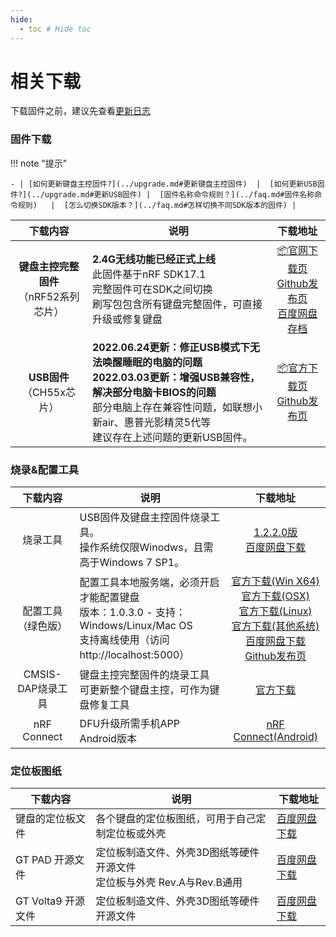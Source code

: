 ```yaml
---
hide:
  - toc # Hide toc
---
```


相关下载
==========

下载固件之前，建议先查看[更新日志](../changelog.md)

### 固件下载

!!! note "提示"

    - | [如何更新键盘主控固件?](../upgrade.md#更新键盘主控固件)  |  [如何更新USB固件?](../upgrade.md#更新USB固件) |  [固件名称命令规则？](../faq.md#固件名称命令规则)   |  [怎么切换SDK版本？](../faq.md#怎样切换不同SDK版本的固件) |

| 下载内容   | 说明  | 下载地址 |
| :------------:|  ------------| :------------: |
| <b> 键盘主控完整固件</b> <br>（nRF52系列芯片）|  <b>2.4G无线功能已经正式上线</b> <br>此固件基于nRF SDK17.1 <br> 完整固件可在SDK之间切换 <br> 刷写包包含所有键盘完整固件，可直接升级或修复键盘 | <a href="https://glab.online/down/Glab3.1/" class="button">📦官网下载页</a> <br> <a href="https://github.com/genokolar/nrf52-keyboard/releases" class="button">Github发布页</a><br><a href="https://eyun.baidu.com/s/3jKqTC7k" class="button">百度网盘存档</a>|
| <b>USB固件</b><br>（CH55x芯片） | <b>2022.06.24更新：修正USB模式下无法唤醒睡眠的电脑的问题 </b> <br><b>2022.03.03更新：增强USB兼容性，解决部分电脑卡BIOS的问题 </b> <br> 部分电脑上存在兼容性问题，如联想小新air、惠普光影精灵5代等 <br> 建议存在上述问题的更新USB固件。 |<a href="https://glab.online/down/ch554" class="button">📦官方下载页</a> <br> <a href="https://github.com/genokolar/nrf52-keyboard/releases/" class="button">Github发布页</a>|


###  烧录&配置工具

| 下载内容   | 说明  | 下载地址 |
| :------------:|  ------------| :------------: |
| 烧录工具 | USB固件及键盘主控固件烧录工具。<br>操作系统仅限Winodws，且需高于Windows 7 SP1。 | <a href="https://glab.online/down/wch_nrf_burner_setup_1.2.2.0.exe" class="button">1.2.2.0版</a><br><a href="https://eyun.baidu.com/s/3c2Tjcsg" class="button">百度网盘下载</a> |
| 配置工具（绿色版） | 配置工具本地服务端，必须开启才能配置键盘<br>版本：1.0.3.0 - 支持：Windows/Linux/Mac OS<br>支持离线使用（访问http://localhost:5000） | <a href="https://glab.online/down/lkb-configurator/lkb-configurator-win-x64-2021-11-13_1.0.3.0-0-g86cdcae.tar.gz" class="button">官方下载(Win X64)</a><br><a href="https://glab.online/down/lkb-configurator/lkb-configurator-osx-x64-2021-11-13_1.0.3.0-0-g86cdcae.tar.gz" class="button">官方下载(OSX)</a><br> <a href="https://glab.online/down/lkb-configurator/lkb-configurator-linux-x64-2021-11-13_1.0.3.0-0-g86cdcae.tar.gz" class="button">官方下载(Linux)</a><br><a href="https://glab.online/down/lkb-configurator/lkb-configurator-universal-2021-11-13_1.0.3.0-0-g86cdcae.tar.gz" class="button">官方下载(其他系统)</a><br><a href="https://eyun.baidu.com/s/3c3X2Zmw" class="button">百度网盘下载</a><br><a href="https://github.com/genokolar/lkb-configurator-keyboards/releases" class="button">Github发布页</a> |
| CMSIS-DAP烧录工具 | 键盘主控完整固件的烧录工具<br> 可更新整个键盘主控，可作为键盘修复工具| <a href="https://glab.online/down/Glab3.0/" class="button" title="可直接刷写固件的刷写包">官方下载</a> |
| nRF Connect | DFU升级所需手机APP<br>Android版本 |<a href="https://glab.online/down/nRF.Connect.apk" class="button">nRF Connect(Android)</a>|

### 定位板图纸

| 下载内容   | 说明  | 下载地址 |
| ------------|  ------------| ------------ |
| 键盘的定位板文件 | 各个键盘的定位板图纸，可用于自己定制定位板或外壳 |<a href="https://eyun.baidu.com/s/3kWhhSeb" class="button">百度网盘下载</a>|
| GT PAD 开源文件 | 定位板制造文件、外壳3D图纸等硬件开源文件 <br> 定位板与外壳 Rev.A与Rev.B通用|<a href="https://eyun.baidu.com/s/3brmyk0n" class="button">百度网盘下载</a>|
| GT Volta9 开源文件 | 定位板制造文件、外壳3D图纸等硬件开源文件 | <a href="https://eyun.baidu.com/s/3bqA4ywZ" class="button">百度网盘下载</a>|


